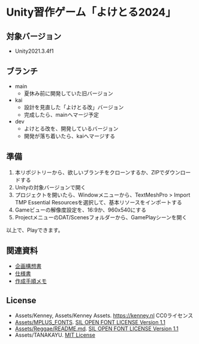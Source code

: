 # Unity習作ゲーム「よけとる2024」

## 対象バージョン

- Unity2021.3.4f1

## ブランチ

- main
  - 夏休み前に開発していた旧バージョン
- kai
  - 設計を見直した「よけとる改」バージョン
  - 完成したら、mainへマージ予定
- dev
  - よけとる改を、開発しているバージョン
  - 開発が落ち着いたら、kaiへマージする

## 準備

1. 本リポジトリーから、欲しいブランチをクローンするか、ZIPでダウンロードする
2. Unityの対象バージョンで開く
3. プロジェクトを開いたら、Windowメニューから、TextMeshPro > Import TMP Essential Resourcesを選択して、基本リソースをインポートする
4. Gameビューの解像度設定を、16:9か、960x540にする
5. ProjectメニューのDAT/Scenesフォルダーから、GamePlayシーンを開く

以上で、Playできます。

## 関連資料

- [企画構想書](https://docs.google.com/document/d/1QWjmCbE-eK3AFoHZ65Gr_7BzSvXDsPP9iAWpBW4m7Go/)
- [仕様書](https://docs.google.com/spreadsheets/d/1ZA2auT3AOSZdYPidrWkrzl3TqlmYyR1VFGqBaFEAd5Y/)
- [作成手順メモ](https://docs.google.com/document/d/1ar_jQM0rF5j6vMPtDx9rnRNVCLB7ZJ03D98rlrKEMAY/)

## License

- Assets/Kenney, Assets/Kenney Assets. https://kenney.nl CC0ライセンス
- [Assets/MPLUS_FONTS](Assets/MPLUS_FONTS/README.md). [SIL OPEN FONT LICENSE Version 1.1](Assets/MPLUS_FONTS/OFL.txt)
- [Assets/Reggae/README.md](Assets/Reggae/README.md). [SIL OPEN FONT LICENSE Version 1.1](Assets/Reggae/OFL.txt)
- Assets/TANAKAYU. [MIT License](LICENSE)
